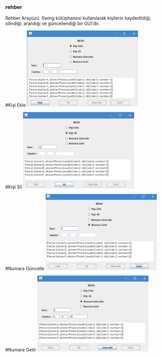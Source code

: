 ### rehber
Rehber Arayüzü. Swing kütüphanesi kullanılarak kişilerin kaydedildiği, silindiği, arandığı ve güncellendiği bir GUI'dir.

#Kişi Ekle
![](images/kisi_ekle.PNG)

#Kişi Sil
![](images/kisi_sil.PNG)

#Numara Güncelle
![](images/num_getir.PNG)

#Numara Getir
![](images/num_guncelle.PNG)
